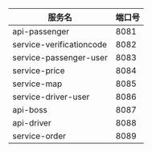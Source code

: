 

| 服务名                      | 端口号  |
|--------------------------|------|
| api-passenger            | 8081 |
| service-verificationcode | 8082 |
| service-passenger-user   | 8083 |
| service-price            | 8084 |
| service-map              | 8085 |
| service-driver-user      | 8086 |
| api-boss                 | 8087 |
| api-driver               | 8088 |
| service-order            |8089|
